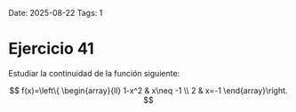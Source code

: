 Date: 2025-08-22
Tags: 1

# Ejercicio 41

 
Estudiar la continuidad de la función siguiente:




$$
 f(x)=\left\{ \begin{array}{ll}
 1-x^2 &  x\neq -1 \\
 2 &  x=-1
\end{array}\right.
$$
